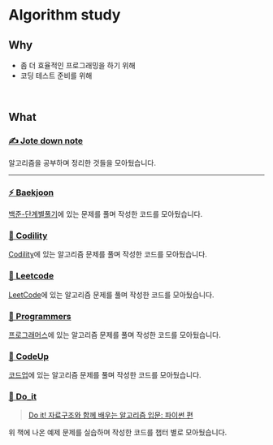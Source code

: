 # Algorithm study

## Why

- 좀 더 효율적인 프로그래밍을 하기 위해
- 코딩 테스트 준비를 위해

<br>

## What

### [✍️ Jote down note](https://github.com/Joie-Kim/Algorithm/tree/master/Jote-down-note)

알고리즘을 공부하며 정리한 것들을 모아뒀습니다.

---

### [⚡️ Baekjoon](https://github.com/Joie-Kim/Algorithm/tree/master/Baekjoon)

[백준-단계별풀기](https://www.acmicpc.net/step)에 있는 문제를 풀며 작성한 코드를 모아뒀습니다.

### [🐤 Codility](https://github.com/Joie-Kim/Algorithm/tree/master/Codility)

[Codility](https://app.codility.com/programmers/lessons/1-iterations/)에 있는 알고리즘 문제를 풀며 작성한 코드를 모아뒀습니다.

### [🐥 Leetcode](https://github.com/Joie-Kim/Algorithm/tree/master/Leetcode)

[LeetCode](https://leetcode.com/problemset/all/)에 있는 알고리즘 문제를 풀며 작성한 코드를 모아뒀습니다.

### [🐣 Programmers](https://github.com/Joie-Kim/Algorithm/tree/master/Programmers)

[프로그래머스](https://programmers.co.kr/)에 있는 알고리즘 문제를 풀며 작성한 코드를 모아뒀습니다.

### [🍳 CodeUp](https://github.com/Joie-Kim/Algorithm/tree/master/CodeUp)

[코드업](https://codeup.kr/problemsetsol.php?psid=33)에 있는 알고리즘 문제를 풀며 작성한 코드를 모아뒀습니다.

### [🥚 Do_it](https://github.com/Joie-Kim/Algorithm/tree/master/Do_it)

> [Do it! 자료구조와 함께 배우는 알고리즘 입문: 파이썬 편](http://www.kyobobook.co.kr/product/detailViewKor.laf?ejkGb=KOR&mallGb=KOR&barcode=9791163031727&orderClick=LAG&Kc=)

위 책에 나온 예제 문제를 실습하며 작성한 코드를 챕터 별로 모아뒀습니다.
